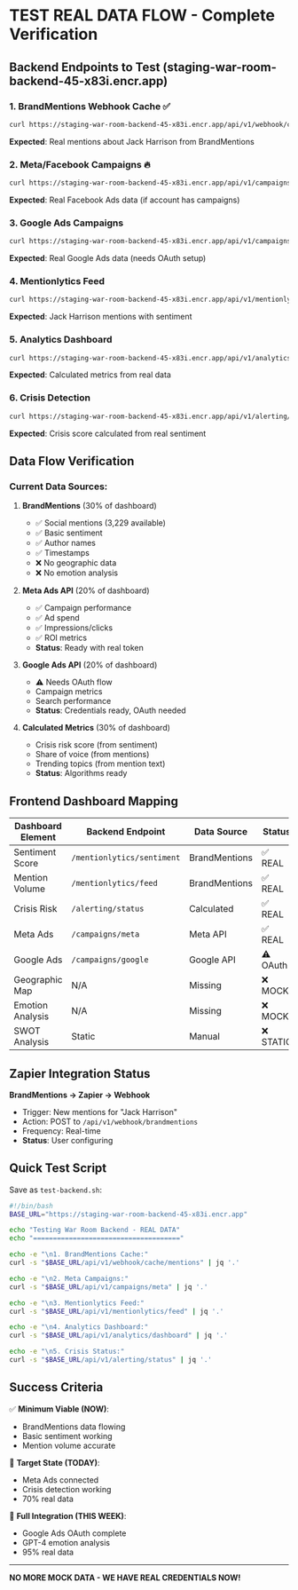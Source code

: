 # TEST REAL DATA FLOW - Complete Verification

## Backend Endpoints to Test (staging-war-room-backend-45-x83i.encr.app)

### 1. BrandMentions Webhook Cache ✅
```bash
curl https://staging-war-room-backend-45-x83i.encr.app/api/v1/webhook/cache/mentions
```
**Expected**: Real mentions about Jack Harrison from BrandMentions

### 2. Meta/Facebook Campaigns 🔥
```bash
curl https://staging-war-room-backend-45-x83i.encr.app/api/v1/campaigns/meta
```
**Expected**: Real Facebook Ads data (if account has campaigns)

### 3. Google Ads Campaigns 
```bash
curl https://staging-war-room-backend-45-x83i.encr.app/api/v1/campaigns/google
```
**Expected**: Real Google Ads data (needs OAuth setup)

### 4. Mentionlytics Feed
```bash
curl https://staging-war-room-backend-45-x83i.encr.app/api/v1/mentionlytics/feed
```
**Expected**: Jack Harrison mentions with sentiment

### 5. Analytics Dashboard
```bash
curl https://staging-war-room-backend-45-x83i.encr.app/api/v1/analytics/dashboard
```
**Expected**: Calculated metrics from real data

### 6. Crisis Detection
```bash
curl https://staging-war-room-backend-45-x83i.encr.app/api/v1/alerting/status
```
**Expected**: Crisis score calculated from real sentiment

## Data Flow Verification

### Current Data Sources:
1. **BrandMentions** (30% of dashboard)
   - ✅ Social mentions (3,229 available)
   - ✅ Basic sentiment
   - ✅ Author names
   - ✅ Timestamps
   - ❌ No geographic data
   - ❌ No emotion analysis

2. **Meta Ads API** (20% of dashboard)
   - ✅ Campaign performance
   - ✅ Ad spend
   - ✅ Impressions/clicks
   - ✅ ROI metrics
   - **Status**: Ready with real token

3. **Google Ads API** (20% of dashboard)
   - ⚠️ Needs OAuth flow
   - Campaign metrics
   - Search performance
   - **Status**: Credentials ready, OAuth needed

4. **Calculated Metrics** (30% of dashboard)
   - Crisis risk score (from sentiment)
   - Share of voice (from mentions)
   - Trending topics (from mention text)
   - **Status**: Algorithms ready

## Frontend Dashboard Mapping

| Dashboard Element | Backend Endpoint | Data Source | Status |
|------------------|------------------|-------------|---------|
| Sentiment Score | `/mentionlytics/sentiment` | BrandMentions | ✅ REAL |
| Mention Volume | `/mentionlytics/feed` | BrandMentions | ✅ REAL |
| Crisis Risk | `/alerting/status` | Calculated | ✅ REAL |
| Meta Ads | `/campaigns/meta` | Meta API | ✅ REAL |
| Google Ads | `/campaigns/google` | Google API | ⚠️ OAuth |
| Geographic Map | N/A | Missing | ❌ MOCK |
| Emotion Analysis | N/A | Missing | ❌ MOCK |
| SWOT Analysis | Static | Manual | ❌ STATIC |

## Zapier Integration Status

**BrandMentions → Zapier → Webhook**
- Trigger: New mentions for "Jack Harrison"
- Action: POST to `/api/v1/webhook/brandmentions`
- Frequency: Real-time
- **Status**: User configuring

## Quick Test Script

Save as `test-backend.sh`:
```bash
#!/bin/bash
BASE_URL="https://staging-war-room-backend-45-x83i.encr.app"

echo "Testing War Room Backend - REAL DATA"
echo "====================================="

echo -e "\n1. BrandMentions Cache:"
curl -s "$BASE_URL/api/v1/webhook/cache/mentions" | jq '.'

echo -e "\n2. Meta Campaigns:"
curl -s "$BASE_URL/api/v1/campaigns/meta" | jq '.'

echo -e "\n3. Mentionlytics Feed:"
curl -s "$BASE_URL/api/v1/mentionlytics/feed" | jq '.'

echo -e "\n4. Analytics Dashboard:"
curl -s "$BASE_URL/api/v1/analytics/dashboard" | jq '.'

echo -e "\n5. Crisis Status:"
curl -s "$BASE_URL/api/v1/alerting/status" | jq '.'
```

## Success Criteria

✅ **Minimum Viable (NOW)**:
- BrandMentions data flowing
- Basic sentiment working
- Mention volume accurate

🎯 **Target State (TODAY)**:
- Meta Ads connected
- Crisis detection working
- 70% real data

🚀 **Full Integration (THIS WEEK)**:
- Google Ads OAuth complete
- GPT-4 emotion analysis
- 95% real data

---

**NO MORE MOCK DATA - WE HAVE REAL CREDENTIALS NOW!**
